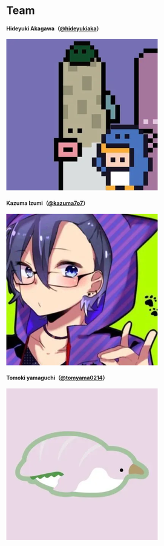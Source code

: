# Team

#### **Hideyuki Akagawa（**[@hideyukiaka](https://twitter.com/hideyukiaka)**）**

![](../.gitbook/assets/hide.webp)

#### **Kazuma Izumi（**[@kazuma7o7](https://twitter.com/kazuma7o7)**）**

![](../.gitbook/assets/kazu.webp)

#### Tomoki yamaguchi（[@tomyama0214](https://twitter.com/tomyama0214)）

![](../.gitbook/assets/tom.webp)

